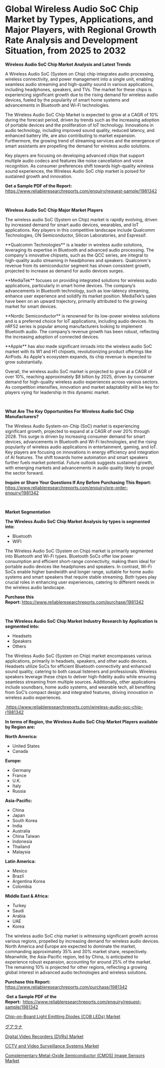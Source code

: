 <p><h1>Global Wireless Audio SoC Chip Market by Types, Applications, and Major Players, with Regional Growth Rate Analysis and Development Situation, from 2025 to 2032</h1></p><p><strong>Wireless Audio SoC Chip Market Analysis and Latest Trends</strong></p>
<p><p>A Wireless Audio SoC (System on Chip) chip integrates audio processing, wireless connectivity, and power management into a single unit, enabling seamless audio streaming and high-quality sound in various applications, including headphones, speakers, and TVs. The market for these chips is experiencing significant growth due to the rising demand for wireless audio devices, fueled by the popularity of smart home systems and advancements in Bluetooth and Wi-Fi technologies.</p><p>The Wireless Audio SoC Chip Market is expected to grow at a CAGR of 10% during the forecast period, driven by trends such as the increasing adoption of portable devices and the proliferation of IoT technology. Innovations in audio technology, including improved sound quality, reduced latency, and enhanced battery life, are also contributing to market expansion. Furthermore, the growing trend of streaming services and the emergence of smart assistants are propelling the demand for wireless audio solutions.</p><p>Key players are focusing on developing advanced chips that support multiple audio codecs and features like noise cancellation and voice recognition. As consumer preferences shift towards high-quality wireless sound experiences, the Wireless Audio SoC chip market is poised for sustained growth and innovation.</p></p>
<p><strong>Get a Sample PDF of the Report:&nbsp;</strong> <a href="https://www.reliableresearchreports.com/enquiry/request-sample/1981342?utm_campaign=48&utm_medium=2&utm_source=Github&utm_content=ia&utm_term=07042025&utm_id=wireless-audio-soc-chip">https://www.reliableresearchreports.com/enquiry/request-sample/1981342</a></p>
<p>&nbsp;</p>
<p><strong>Wireless Audio SoC Chip Major Market Players</strong></p>
<p><p>The wireless audio SoC (System on Chip) market is rapidly evolving, driven by increased demand for smart audio devices, wearables, and IoT applications. Key players in this competitive landscape include Qualcomm Technologies, ON Semiconductor, Silicon Laboratories, and Espressif.</p><p>**Qualcomm Technologies** is a leader in wireless audio solutions, leveraging its expertise in Bluetooth and advanced audio processing. The company's innovative chipsets, such as the QCC series, are integral to high-quality audio streaming in headphones and speakers. Qualcomm's revenue from its semiconductor segment has shown consistent growth, projected to increase as demand for audio devices surges.</p><p>**MediaTek** focuses on providing integrated solutions for wireless audio applications, particularly in smart home devices. The company’s advancements in Bluetooth technology, such as low-latency streaming, enhance user experience and solidify its market position. MediaTek’s sales have been on an upward trajectory, primarily attributed to the growing market for smart devices.</p><p>**Nordic Semiconductor** is renowned for its low-power wireless solutions and is a preferred choice for IoT applications, including audio devices. Its nRF52 series is popular among manufacturers looking to implement Bluetooth audio. The company’s revenue growth has been robust, reflecting the increasing adoption of connected devices.</p><p>**Apple** has also made significant inroads into the wireless audio SoC market with its W1 and H1 chipsets, revolutionizing product offerings like AirPods. As Apple's ecosystem expands, its chip revenue is expected to grow substantially.</p><p>Overall, the wireless audio SoC market is projected to grow at a CAGR of over 10%, reaching approximately $8 billion by 2025, driven by consumer demand for high-quality wireless audio experiences across various sectors. As competition intensifies, innovation and market adaptability will be key for players vying for leadership in this dynamic market.</p></p>
<p>&nbsp;</p>
<p><strong>What Are The Key Opportunities For Wireless Audio SoC Chip Manufacturers?</strong></p>
<p><p>The Wireless Audio System-on-Chip (SoC) market is experiencing significant growth, projected to expand at a CAGR of over 20% through 2028. This surge is driven by increasing consumer demand for smart devices, advancements in Bluetooth and Wi-Fi technologies, and the rising popularity of wireless audio applications in entertainment, gaming, and IoT. Key players are focusing on innovations in energy efficiency and integration of AI features. The shift towards home automation and smart speakers further fuels market potential. Future outlook suggests sustained growth, with emerging markets and advancements in audio quality likely to propel the sector forward.</p></p>
<p><strong>Inquire or Share Your Questions If Any Before Purchasing This Report:</strong> <a href="https://www.reliableresearchreports.com/enquiry/pre-order-enquiry/1981342?utm_campaign=48&utm_medium=2&utm_source=Github&utm_content=ia&utm_term=07042025&utm_id=wireless-audio-soc-chip">https://www.reliableresearchreports.com/enquiry/pre-order-enquiry/1981342</a></p>
<p>&nbsp;</p>
<p><strong>Market Segmentation</strong></p>
<p><strong>The Wireless Audio SoC Chip Market Analysis by types is segmented into:</strong></p>
<p><ul><li>Bluetooth</li><li>WIFI</li></ul></p>
<p><p>The Wireless Audio SoC (System on Chip) market is primarily segmented into Bluetooth and Wi-Fi types. Bluetooth SoCs offer low power consumption and efficient short-range connectivity, making them ideal for portable audio devices like headphones and speakers. In contrast, Wi-Fi SoCs enable higher bandwidth and longer range, suitable for home audio systems and smart speakers that require stable streaming. Both types play crucial roles in enhancing user experiences, catering to different needs in the wireless audio landscape.</p></p>
<p><strong>Purchase this Report:&nbsp;</strong><a href="https://www.reliableresearchreports.com/purchase/1981342?utm_campaign=48&utm_medium=2&utm_source=Github&utm_content=ia&utm_term=07042025&utm_id=wireless-audio-soc-chip">https://www.reliableresearchreports.com/purchase/1981342</a></p>
<p>&nbsp;</p>
<p><strong>The Wireless Audio SoC Chip Market Industry Research by Application is segmented into:</strong></p>
<p><ul><li>Headsets</li><li>Speakers</li><li>Others</li></ul></p>
<p><p>The Wireless Audio SoC (System on Chip) market encompasses various applications, primarily in headsets, speakers, and other audio devices. Headsets utilize SoCs for efficient Bluetooth connectivity and enhanced sound quality, catering to both casual listeners and professionals. Wireless speakers leverage these chips to deliver high-fidelity audio while ensuring seamless streaming from multiple sources. Additionally, other applications include soundbars, home audio systems, and wearable tech, all benefiting from SoC’s compact design and integrated features, driving innovation in wireless audio experiences.</p></p>
<p><a href="https://www.reliableresearchreports.com/wireless-audio-soc-chip-r1981342?utm_campaign=48&utm_medium=2&utm_source=Github&utm_content=ia&utm_term=07042025&utm_id=wireless-audio-soc-chip">&nbsp;https://www.reliableresearchreports.com/wireless-audio-soc-chip-r1981342</a></p>
<p><strong>In terms of Region, the Wireless Audio SoC Chip Market Players available by Region are:</strong></p>
<p>
    <p> <strong> North America: </strong>
        <ul>
            <li>United States</li>
            <li>Canada</li>
        </ul>
        </p> 
    <p> <strong> Europe: </strong>
        <ul>
            <li>Germany</li>
            <li>France</li>
            <li>U.K.</li>
            <li>Italy</li>
            <li>Russia</li>
        </ul>
        </p> 
    <p> <strong> Asia-Pacific: </strong>
        <ul>
            <li>China</li>
            <li>Japan</li>
            <li>South Korea</li>
            <li>India</li>
            <li>Australia</li>
            <li>China Taiwan</li>
            <li>Indonesia</li>
            <li>Thailand</li>
            <li>Malaysia</li>
        </ul>
        </p> 
    <p> <strong> Latin America: </strong>
        <ul>
            <li>Mexico</li>
            <li>Brazil</li>
            <li>Argentina Korea</li>
            <li>Colombia</li>
        </ul>
        </p> 
    <p> <strong> Middle East & Africa: </strong>
        <ul>
            <li>Turkey</li>
            <li>Saudi</li>
            <li>Arabia</li>
            <li>UAE</li>
            <li>Korea</li>
        </ul>
    </p>
    </p>
<p><p>The wireless audio SoC chip market is witnessing significant growth across various regions, propelled by increasing demand for wireless audio devices. North America and Europe are expected to dominate the market, commanding approximately 35% and 30% market share, respectively. Meanwhile, the Asia-Pacific region, led by China, is anticipated to experience robust expansion, accounting for around 25% of the market. The remaining 10% is projected for other regions, reflecting a growing global interest in advanced audio technologies and wireless solutions.</p></p>
<p><strong>Purchase this Report: </strong><a href="https://www.reliableresearchreports.com/purchase/1981342?utm_campaign=48&utm_medium=2&utm_source=Github&utm_content=ia&utm_term=07042025&utm_id=wireless-audio-soc-chip">https://www.reliableresearchreports.com/purchase/1981342</a></p>
<p>&nbsp;<strong>Get a Sample PDF of the Report:&nbsp;&nbsp;</strong><a href="https://www.reliableresearchreports.com/enquiry/request-sample/1981342?utm_campaign=48&utm_medium=2&utm_source=Github&utm_content=ia&utm_term=07042025&utm_id=wireless-audio-soc-chip">https://www.reliableresearchreports.com/enquiry/request-sample/1981342</a></p>
<p><strong></strong></p>
<p><p><a href="https://github.com/variothonia/Market-Research-Report-List-1/blob/main/chip-on-board-light-emitting-diodes-cob-leds-market.md?utm_campaign=48&utm_medium=2&utm_source=Github&utm_content=ia&utm_term=07042025&utm_id=wireless-audio-soc-chip">Chip-on-Board Light Emitting Diodes (COB LEDs) Market</a></p><p><a href="https://github.com/lababdou/Market-Research-Report-List-7/blob/main/753324852529.md?utm_campaign=48&utm_medium=2&utm_source=Github&utm_content=ia&utm_term=07042025&utm_id=wireless-audio-soc-chip">グアラナ</a></p><p><a href="https://github.com/kaforarvero/Market-Research-Report-List-1/blob/main/digital-video-recorders-dvrs-market.md?utm_campaign=48&utm_medium=2&utm_source=Github&utm_content=ia&utm_term=07042025&utm_id=wireless-audio-soc-chip">Digital Video Recorders (DVRs) Market</a></p><p><a href="https://github.com/hutchkloor4x/Market-Research-Report-List-1/blob/main/cctv-and-video-surveillance-systems-market.md?utm_campaign=48&utm_medium=2&utm_source=Github&utm_content=ia&utm_term=07042025&utm_id=wireless-audio-soc-chip">CCTV and Video Surveillance Systems Market</a></p><p><a href="https://github.com/berkemiars2j/Market-Research-Report-List-1/blob/main/complementary-metal-oxide-semiconductor-cmos-image-sensors-market.md?utm_campaign=48&utm_medium=2&utm_source=Github&utm_content=ia&utm_term=07042025&utm_id=wireless-audio-soc-chip">Complementary Metal-Oxide Semiconductor (CMOS) Image Sensors Market</a></p></p>